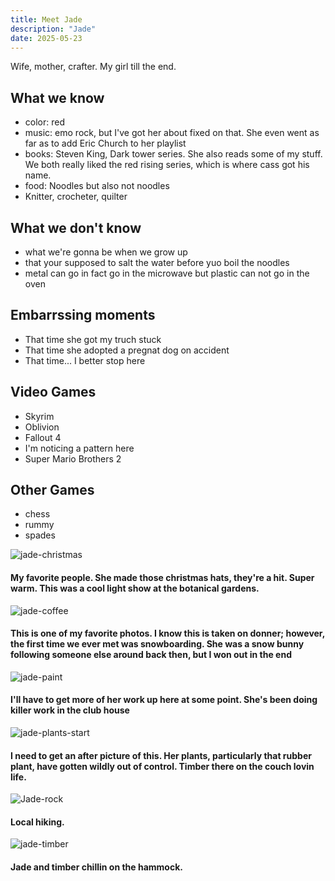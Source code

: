 ```yaml
---
title: Meet Jade
description: "Jade"
date: 2025-05-23
---
```

Wife, mother, crafter. My girl till the end.
<!--more-->
## What we know
- color: red
- music: emo rock, but I've got her about fixed on that. She even went as far as to add Eric Church to her playlist
- books: Steven King, Dark tower series. She also reads some of my stuff. We both really liked the red rising series, which is where cass got his name.
- food: Noodles but also not noodles
- Knitter, crocheter, quilter
## What we don't know
- what we're gonna be when we grow up
- that your supposed to salt the water before yuo boil the noodles
- metal can go in fact go in the microwave but plastic can not go in the oven
## Embarrssing moments
- That time she got my truch stuck
- That time she adopted a pregnat dog on accident
- That time... I better stop here
## Video Games
- Skyrim
- Oblivion
- Fallout 4
- I'm noticing a pattern here
- Super Mario Brothers 2
## Other Games
- chess
- rummy
- spades

![jade-christmas](/jade/jade-christmas.jpg)
#### My favorite people. She made those christmas hats, they're a hit. Super warm. This was a cool light show at the botanical gardens.

![jade-coffee](/jade/jade-coffee.jpg)
#### This is one of my favorite photos. I know this is taken on donner; however, the first time we ever met was snowboarding. She was a snow bunny following someone else around back then, but I won out in the end

![jade-paint](/jade/jade-paint.jpg)
#### I'll have to get more of her work up here at some point. She's been doing killer work in the club house

![jade-plants-start](/jade/jade-plants-start.jpg)
#### I need to get an after picture of this. Her plants, particularly that rubber plant, have gotten wildly out of control. Timber there on the couch lovin life.

![Jade-rock](/jade/jade-rock.jpg)
#### Local hiking.

![jade-timber](/jade/jade-timber-pup.jpg)
#### Jade and timber chillin on the hammock.
